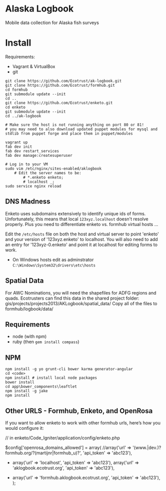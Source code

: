 Alaska Logbook
===============

Mobile data collection for Alaska fish surveys

Install
========
Requirements:
* Vagrant & VirtualBox
* git


```
git clone https://github.com/Ecotrust/ak-logbook.git
git clone https://github.com/Ecotrust/formhub.git
cd formhub
git submodule update --init
cd ..
git clone https://github.com/Ecotrust/enketo.git
cd enketo
git submodule update --init
cd ../ak-logbook

# Make sure the host is not running anything on port 80 or 81!
# you may need to also download updated puppet modules for mysql and stdlib from puppet forge and place them in puppet/modules

vagrant up
fab dev init
fab dev restart_services
fab dev manage:createsuperuser

# Log in to your VM
sudo vim /etc/nginx/sites-enabled/aklogbook
    # Edit the server names to be: 
        # *.enketo enketo;
        # localhost _;
sudo service nginx reload
```

## DNS Madness

Enketo uses subdomains extensively to identify unique ids of forms. Unfortunately, 
this means that local `123xyz.localhost` doesn't resolve properly. Plus you need to
differentiate enketo vs. formhub virtual hosts ...

Edit the `/etc/hosts` file on both the host and virtual server to point 'enketo' and your version of '123xyz.enketo' to localhost.
You will also need to add an entry for '123xyz-0.enketo' and point it at localhost for editing forms to work.

* On Windows hosts edit as adminstrator `C:\Windows\System32\drivers\etc\hosts`

## Spatial Data
For AWC Nominations, you will need the shapefiles for ADFG regions and quads. 
Ecotrusters can find this data in the shared project folder: gis/projects/projects2013/AKLogbook/spatial_data/
Copy all of the files to formhub/logbook/data/

## Requirements
* node (with npm)
* ruby (then `gem install compass`)

## NPM

    npm install -g yo grunt-cli bower karma generator-angular
    cd <code>
    npm install # install local node packages
    bower install
    cd app\bower_components\leaftlet
    npm install -g jake
    npm install

## Other URLS - Formhub, Enketo, and OpenRosa
If  you want to allow enketo to work with other formhub urls, here’s how you would configure it:
 
// in enketo/Code_Igniter/application/config/enketo.php
 
$config['openrosa_domains_allowed'] = array(
        //array('url' => '(www\.|dev\.)?formhub\.org\/?(martijnr|formhub_u)?', 'api_token' => 'abc123'),
-    array('url' => 'localhost', 'api_token' => 'abc123'),
    array('url' => 'aklogbook.ecotrust.org', 'api_token' => 'abc123'),
+    array('url' => 'formhub.aklogbook.ecotrust.org', 'api_token' => 'abc123'),
);